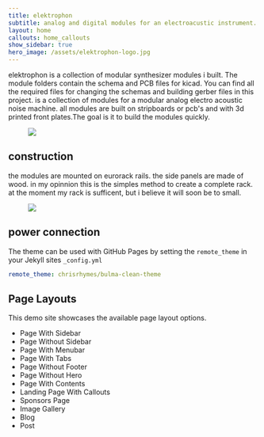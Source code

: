```yaml
---
title: elektrophon
subtitle: analog and digital modules for an electroacustic instrument.
layout: home
callouts: home_callouts
show_sidebar: true
hero_image: /assets/elektrophon-logo.jpg
---
```


elektrophon is a collection of modular synthesizer modules i built. The module folders contain the schema and PCB files for kicad. You can find all the required files for changing the schemas and building gerber files in this project.  is a collection of modules for a modular analog electro acoustic noise machine. all modules are built on stripboards or pcb's and with 3d printed front plates.The goal is it to build the modules quickly.

<div class="container has-text-centered">
  <figure class="image image is-4by3">
    <img src="/assets/elektrophon.jpg">
  </figure>
</div>

## construction

the modules are mounted on eurorack rails. the side panels are made of wood. in my opinnion this is the simples method to create a complete rack. at the moment my rack is sufficent, but i believe it will soon be to small.

<div class="container has-text-centered">
  <figure class="image">
    <img src="/assets/construction.jpg">
  </figure>
</div>

## power connection

The theme can be used with GitHub Pages by setting the `remote_theme` in your Jekyll sites `_config.yml`

```yml
remote_theme: chrisrhymes/bulma-clean-theme
```

## Page Layouts

This demo site showcases the available page layout options.

* Page With Sidebar
* Page Without Sidebar
* Page With Menubar
* Page With Tabs
* Page Without Footer
* Page Without Hero
* Page With Contents
* Landing Page With Callouts
* Sponsors Page
* Image Gallery
* Blog
* Post

